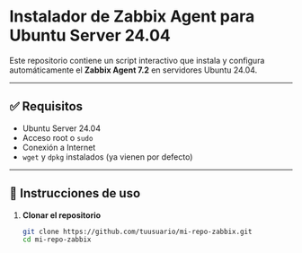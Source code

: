 # Instalador de Zabbix Agent para Ubuntu Server 24.04

Este repositorio contiene un script interactivo que instala y configura automáticamente el **Zabbix Agent 7.2** en servidores Ubuntu 24.04.

---

## ✅ Requisitos

- Ubuntu Server 24.04
- Acceso root o `sudo`
- Conexión a Internet
- `wget` y `dpkg` instalados (ya vienen por defecto)

---

## 🚀 Instrucciones de uso

1. **Clonar el repositorio**

   ```bash
   git clone https://github.com/tuusuario/mi-repo-zabbix.git
   cd mi-repo-zabbix
